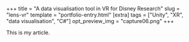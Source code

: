 +++
title = "A data visualisation tool in VR for Disney Research"
slug = "lens-vr"
template = "portfolio-entry.html"
[extra]
tags = ["Unity", "XR", "data visualisation", "C#"]
opt_preview_img = "capture06.png"
+++

This is my article.
